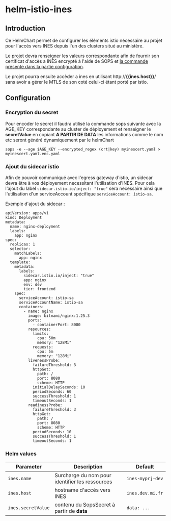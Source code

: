 # helm-istio-ines

## Introduction

Ce HelmChart permet de configurer les éléments istio nécessaire au projet pour l'accès vers INES depuis l'un des clusters situé au ministère.

Le projet devra renseigner les valeurs correspondante afin de fournir son certificat d'accès a INES encrypté à l'aide de SOPS et [la commande présente dans la partie configuration](#encryption_du_secret).

Le projet pourra ensuite accèder a ines en utilisant http://**{{ines.host}}**/ sans avoir a gérer le MTLS de son coté celui-ci étant porté par istio.

## Configuration

### Encryption du secret

Pour encoder le secret il faudra utilisé la commande sops suivante avec la AGE_KEY correspondante au cluster de déployement et renseigner le **secretValue** en copiant **A PARTIR DE DATA** les informations comme le nom etc seront généré dynamiquement par le helmChart

```
sops -e --age $AGE_KEY --encrypted_regex (crt|key) myinescert.yaml > myinescert.yaml.enc.yaml
```

### Ajout du sidecar istio

Afin de pouvoir communiqué avec l'egress gateway d'istio, un sidecar devra être à vos déployement necessitant l'utilisation d'INES.
Pour cela l'ajout du label `sidecar.istio.io/inject: "true"` sera necessaire ainsi que l'utilisation d'un serviceAccount spécifique `serviceAccount: istio-sa`.

Exemple d'ajout du sidecar :

```
apiVersion: apps/v1
kind: Deployment
metadata:
  name: nginx-deployment
  labels:
    app: nginx
spec:
  replicas: 1
  selector:
    matchLabels:
      app: nginx
  template:
    metadata:
      labels:
        sidecar.istio.io/inject: "true"
        app: nginx
        env: dev
        tier: frontend
    spec:
      serviceAccount: istio-sa
      serviceAccountName: istio-sa
      containers:
        - name: nginx
          image: bitnami/nginx:1.25.3
          ports:
            - containerPort: 8080
          resources:
            limits:
              cpu: 50m
              memory: "128Mi"
            requests:
              cpu: 5m
              memory: "128Mi"
          livenessProbe:
            failureThreshold: 3
            httpGet:
              path: /
              port: 8080
              scheme: HTTP
            initialDelaySeconds: 10
            periodSeconds: 60
            successThreshold: 1
            timeoutSeconds: 1
          readinessProbe:
            failureThreshold: 3
            httpGet:
              path: /
              port: 8080
              scheme: HTTP
            periodSeconds: 10
            successThreshold: 1
            timeoutSeconds: 1
```

### Helm values

| Parameter          | Description                                     | Default          |
| ------------------ | ----------------------------------------------- | ---------------- |
| `ines.name`        | Surcharge du nom pour identifier les ressources | `ines-myprj-dev` |
| `ines.host`        | hostname d'accès vers INES                      | `ines.dev.mi.fr` |
| `ines.secretValue` | contenu du SopsSecret à partir de **data**      | `data: ...`      |
